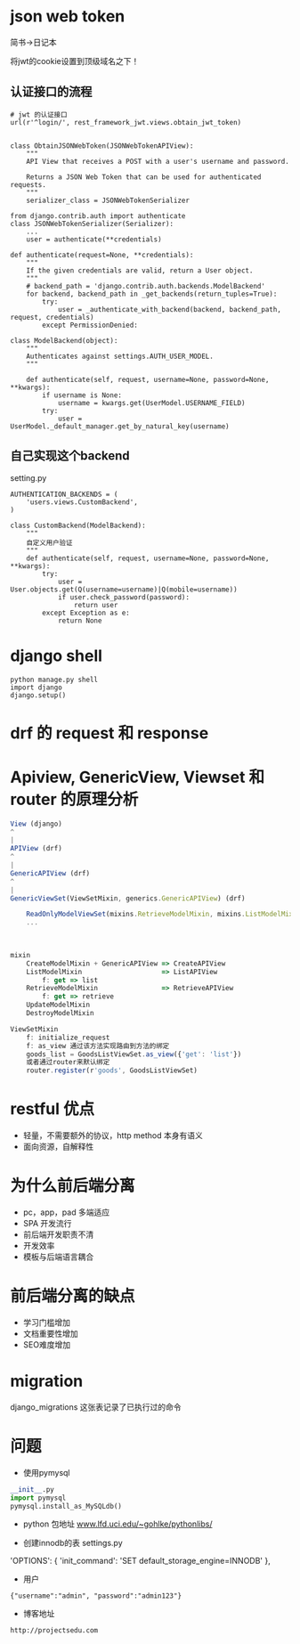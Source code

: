 # json web token
简书->日记本

将jwt的cookie设置到顶级域名之下！

## 认证接口的流程

```
# jwt 的认证接口
url(r'^login/', rest_framework_jwt.views.obtain_jwt_token)


class ObtainJSONWebToken(JSONWebTokenAPIView):
    """
    API View that receives a POST with a user's username and password.

    Returns a JSON Web Token that can be used for authenticated requests.
    """
    serializer_class = JSONWebTokenSerializer
    
from django.contrib.auth import authenticate
class JSONWebTokenSerializer(Serializer):
    ...
    user = authenticate(**credentials)
    
def authenticate(request=None, **credentials):
    """
    If the given credentials are valid, return a User object.
    """
    # backend_path = 'django.contrib.auth.backends.ModelBackend'
    for backend, backend_path in _get_backends(return_tuples=True):
        try:
            user = _authenticate_with_backend(backend, backend_path, request, credentials)
        except PermissionDenied:
        
class ModelBackend(object):
    """
    Authenticates against settings.AUTH_USER_MODEL.
    """

    def authenticate(self, request, username=None, password=None, **kwargs):
        if username is None:
            username = kwargs.get(UserModel.USERNAME_FIELD)
        try:
            user = UserModel._default_manager.get_by_natural_key(username)
```

## 自己实现这个backend
setting.py

```
AUTHENTICATION_BACKENDS = (
    'users.views.CustomBackend',
)

class CustomBackend(ModelBackend):
    """
    自定义用户验证
    """
    def authenticate(self, request, username=None, password=None, **kwargs):
        try:
            user = User.objects.get(Q(username=username)|Q(mobile=username))
            if user.check_password(password):
                return user
        except Exception as e:
            return None
```


# django shell
```
python manage.py shell
import django
django.setup()
```

# drf 的 request 和 response

# Apiview, GenericView, Viewset 和 router 的原理分析
```javascript
View (django)
^
|
APIView (drf)
^
|
GenericAPIView (drf)
^
|
GenericViewSet(ViewSetMixin, generics.GenericAPIView) (drf)

    ReadOnlyModelViewSet(mixins.RetrieveModelMixin, mixins.ListModelMixin, GenericViewSet)
    ...
    
    

mixin
    CreateModelMixin + GenericAPIView => CreateAPIView
    ListModelMixin                    => ListAPIView
        f: get => list
    RetrieveModelMixin                => RetrieveAPIView
        f: get => retrieve
    UpdateModelMixin
    DestroyModelMixin

ViewSetMixin
    f: initialize_request
    f: as_view 通过该方法实现路由到方法的绑定
    goods_list = GoodsListViewSet.as_view({'get': 'list'})
    或者通过router来默认绑定
    router.register(r'goods', GoodsListViewSet)

```


# restful 优点
* 轻量，不需要额外的协议，http method 本身有语义
* 面向资源，自解释性

# 为什么前后端分离
* pc，app，pad 多端适应
* SPA 开发流行
* 前后端开发职责不清
* 开发效率
* 模板与后端语言耦合

# 前后端分离的缺点
* 学习门槛增加
* 文档重要性增加
* SEO难度增加

# migration
django_migrations 这张表记录了已执行过的命令

# 问题
* 使用pymysql
```python
__init__.py
import pymysql
pymysql.install_as_MySQLdb()
```

* python 包地址
www.lfd.uci.edu/~gohlke/pythonlibs/

* 创建innodb的表
settings.py

'OPTIONS': { 'init_command': 'SET default_storage_engine=INNODB' },

* 用户

```angular2html
{"username":"admin", "password":"admin123"}
```

* 博客地址

`http://projectsedu.com`
